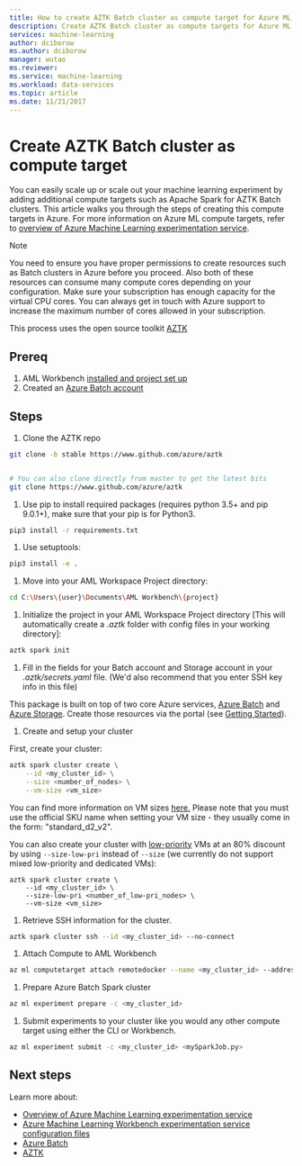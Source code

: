 ```yaml
---
title: How to create AZTK Batch cluster as compute target for Azure ML
description: Create AZTK Batch cluster as compute targets for Azure ML experimentation. 
services: machine-learning
author: dciborow
ms.author: dciborow
manager: wutao
ms.reviewer: 
ms.service: machine-learning
ms.workload: data-services
ms.topic: article
ms.date: 11/21/2017
---
```



# Create AZTK Batch cluster as compute target

You can easily scale up or scale out your machine learning experiment by adding additional compute targets such as Apache Spark for AZTK Batch clusters. This article walks you through the steps of creating this compute targets in Azure. For more information on Azure ML compute targets, refer to [overview of Azure Machine Learning experimentation service](experimentation-service-configuration.md).

>[!NOTE]
>You need to ensure you have proper permissions to create resources such as Batch clusters in Azure before you proceed. Also both of these resources can consume many compute cores depending on your configuration. Make sure your subscription has enough capacity for the virtual CPU cores. You can always get in touch with Azure support to increase the maximum number of cores allowed in your subscription.

This process uses the open source toolkit [AZTK](github.com/azure/aztk)

## Prereq 
1. AML Workbench [installed and project set up](https://docs.microsoft.com/en-us/azure/machine-learning/preview/quickstart-installation)
1. Created an [Azure Batch account](https://docs.microsoft.com/en-us/azure/batch/batch-account-create-portal)

## Steps

1. Clone the AZTK repo
```bash
git clone -b stable https://www.github.com/azure/aztk


# You can also clone directly from master to get the latest bits
git clone https://www.github.com/azure/aztk
```
1. Use pip to install required packages (requires python 3.5+ and pip 9.0.1+), make sure that your pip is for Python3. 
```bash
pip3 install -r requirements.txt
```
1. Use setuptools:
```bash
pip3 install -e .
```
1. Move into your AML Workspace Project directory:
```bash
cd C:\Users\{user}\Documents\AML Workbench\{project}
```
1. Initialize the project in your AML Workspace Project directory [This will automatically create a *.aztk* folder with config files in your working directory]:
```bash
aztk spark init
```
1. Fill in the fields for your Batch account and Storage account in your *.aztk/secrets.yaml* file. (We'd also recommend that you enter SSH key info in this file)

This package is built on top of two core Azure services, [Azure Batch](https://azure.microsoft.com/en-us/services/batch/) and [Azure Storage](https://azure.microsoft.com/en-us/services/storage/). Create those resources via the portal (see [Getting Started](./docs/00-getting-started.md)).

1. Create and setup your cluster

First, create your cluster:
```bash
aztk spark cluster create \
	--id <my_cluster_id> \
	--size <number_of_nodes> \
	--vm-size <vm_size>
```
You can find more information on VM sizes [here.](https://docs.microsoft.com/en-us/azure/virtual-machines/linux/sizes) Please note that you must use the official SKU name when setting your VM size - they usually come in the form: "standard_d2_v2".

You can also create your cluster with [low-priority](https://docs.microsoft.com/en-us/azure/batch/batch-low-pri-vms) VMs at an 80% discount by using `--size-low-pri` instead of `--size` (we currently do not support mixed low-priority and dedicated VMs):
```
aztk spark cluster create \
	--id <my_cluster_id> \
	--size-low-pri <number_of_low-pri_nodes> \
	--vm-size <vm_size>
```
1. Retrieve SSH information for the cluster.
```bash
aztk spark cluster ssh --id <my_cluster_id> --no-connect
```
1. Attach Compute to AML Workbench
```bash
az ml computetarget attach remotedocker --name <my_cluster_id> --address <IP>:<Port> --username spark --password <password>
```
1. Prepare Azure Batch Spark cluster
```bash
az ml experiment prepare -c <my_cluster_id>
```
1. Submit experiments to your cluster like you would any other compute target using either the CLI or Workbench.
```bash
az ml experiment submit -c <my_cluster_id> <mySparkJob.py>
```

## Next steps

Learn more about:
- [Overview of Azure Machine Learning experimentation service](experimentation-service-configuration.md)
- [Azure Machine Learning Workbench experimentation service configuration files](experimentation-service-configuration-reference.md)
- [Azure Batch](https://azure.microsoft.com/en-us/services/batch/)
- [AZTK](https://github.com/Azure/aztk)
